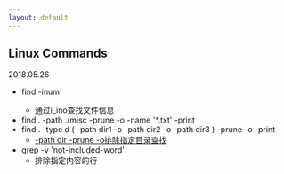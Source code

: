 ```yaml
---
layout: default
---
```


## Linux Commands
2018.05.26

+ find -inum <inodenum>
  * 通过i_ino查找文件信息
+ find . -path ./misc -prune -o -name '*.txt' -print
+ find . -type d \( -path dir1 -o -path dir2 -o -path dir3 \) -prune -o -print
  * [-path dir -prune -o排除指定目录查找](https://stackoverflow.com/questions/4210042/how-to-exclude-a-directory-in-find-command)
+ grep -v 'not-included-word'
  * 排除指定内容的行
